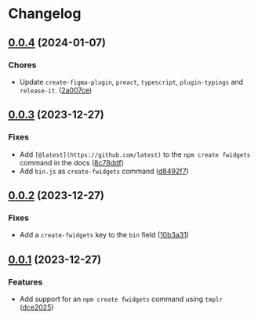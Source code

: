# Changelog

## [0.0.4](https://github.com/fwextensions/fwidgets/compare/create-fwidgets@0.0.3...create-fwidgets@0.0.4) (2024-01-07)


### Chores

- Update `create-figma-plugin`, `preact`, `typescript`, `plugin-typings` and `release-it`. ([2a007ce](https://github.com/fwextensions/fwidgets/commit/2a007ceb38f555e16eb76b1ee4b91d339f33a40a))

## [0.0.3](https://github.com/fwextensions/fwidgets/compare/create-fwidgets@0.0.2...create-fwidgets@0.0.3) (2023-12-27)


### Fixes

- Add `[@latest](https://github.com/latest)` to the `npm create fwidgets` command in the docs ([8c78ddf](https://github.com/fwextensions/fwidgets/commit/8c78ddf4cb1c3b4f6fc153e06a609a7539635e82))
- Add `bin.js` as `create-fwidgets` command ([d8492f7](https://github.com/fwextensions/fwidgets/commit/d8492f7d043f2b3f0b5a3d11efacfa190eb13f55))

## [0.0.2](https://github.com/fwextensions/fwidgets/compare/create-fwidgets@0.0.1...create-fwidgets@0.0.2) (2023-12-27)


### Fixes

- Add a `create-fwidgets` key to the `bin` field ([10b3a31](https://github.com/fwextensions/fwidgets/commit/10b3a31e61aa39f9df864dcaa7b4e286411245ec))

## [0.0.1](https://github.com/fwextensions/fwidgets/compare/create-fwidgets@0.0.0...create-fwidgets@0.0.1) (2023-12-27)


### Features

- Add support for an `npm create fwidgets` command using `tmplr` ([dce2025](https://github.com/fwextensions/fwidgets/commit/dce2025fe09b842e1a1e42a77830f2dbe30258d5))
